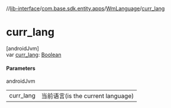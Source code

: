 //[lib-interface](../../../index.md)/[com.base.sdk.entity.apps](../index.md)/[WmLanguage](index.md)/[curr_lang](curr_lang.md)

# curr_lang

[androidJvm]\
var [curr_lang](curr_lang.md): [Boolean](https://kotlinlang.org/api/latest/jvm/stdlib/kotlin/-boolean/index.html)

#### Parameters

androidJvm

| | |
|---|---|
| curr_lang | 当前语言(is the current language) |
